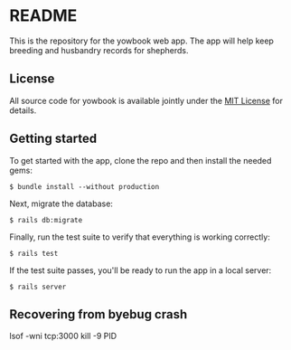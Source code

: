 # README

This is the repository for the yowbook web app. The app will help keep breeding and husbandry records for shepherds.



## License
All source code for yowbook is available jointly under the [MIT License](LICENSE.md) for details.


## Getting started
To get started with the app, clone the repo and then install the needed gems:
```
$ bundle install --without production
```
Next, migrate the database:
```
$ rails db:migrate
```
Finally, run the test suite to verify that everything is working correctly:
```
$ rails test
```
If the test suite passes, you'll be ready to run the app in a local server:
```
$ rails server
```


## Recovering from byebug crash

lsof -wni tcp:3000 
kill -9 PID
